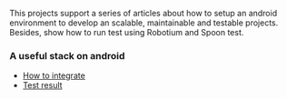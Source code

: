 This projects support a series of articles about how to setup an android environment to develop an scalable, maintainable and testable projects.
Besides, show how to run test using Robotium and Spoon test.

### A useful stack on android 

- [How to integrate](http://fantasy1022.com/post/android-auto-test-robotium-spoon-de-shi-yong)
- [Test result](http://fantasy1022.github.io/) 

